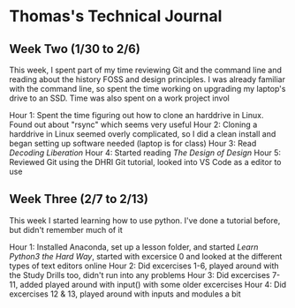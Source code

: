 # Thomas's Technical Journal

## Week Two (1/30 to 2/6)

This week, I spent part of my time reviewing Git and the command line and reading about the history FOSS and design principles.  I was already familiar with the command line, so spent the time working on upgrading my laptop's drive to an SSD.  Time was also spent on a work project invol

Hour 1: Spent the time figuring out how to clone an harddrive in Linux.  Found out about "rsync" which seems very useful
Hour 2: Cloning a harddrive in Linux seemed overly complicated, so I did a clean install and began setting up software needed (laptop is for class)
Hour 3: Read *Decoding Liberation*
Hour 4: Started reading *The Design of Design*
Hour 5: Reviewed Git using the DHRI Git tutorial, looked into VS Code as a editor to use
 

## Week Three (2/7 to 2/13)

This week I started learning how to use python.  I've done a tutorial before, but didn't remember much of it

Hour 1: Installed Anaconda, set up a lesson folder, and started *Learn Python3 the Hard Way*, started with excersice 0 and looked at the different types of text editors online 
Hour 2: Did excercises 1-6, played around with the Study Drills too, didn't run into any problems
Hour 3: Did excercises 7-11, added played around with input() with some older excercises
Hour 4: Did excercises 12 & 13, played around with inputs and modules a bit
